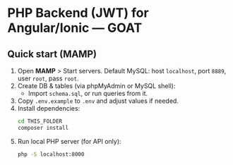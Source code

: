 # PHP Backend (JWT) for Angular/Ionic — GOAT

## Quick start (MAMP)

1. Open **MAMP** > Start servers. Default MySQL: host `localhost`, port `8889`, user `root`, pass `root`.
2. Create DB & tables (via phpMyAdmin or MySQL shell):
   - Import `schema.sql`, or run queries from it.
3. Copy `.env.example` to `.env` and adjust values if needed.
4. Install dependencies:
   ```bash
   cd THIS_FOLDER
   composer install
   ```
5. Run local PHP server (for API only):
   ```bash
   php -S localhost:8000
   ```
